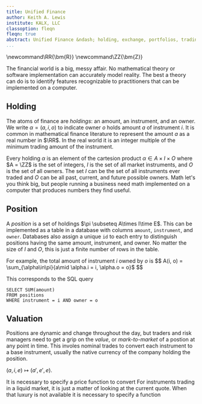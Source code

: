 ```yaml
---
title: Unified Finance
author: Keith A. Lewis
institute: KALX, LLC
classoption: fleqn
fleqn: true
abstract: Unified Finance &ndash; holding, exchange, portfolios, trading
...
```


\newcommand\RR{\bm{R}}
\newcommand\ZZ{\bm{Z}}

The financial world is a big, messy affair. No mathematical theory
or software implementation can accurately model reality.
The best a theory can do is to identify features recognizable
to practitioners that can be implemented on a computer.

## Holding

The atoms of finance are _holdings_: an amount, an instrument, and an owner.
We write $\alpha = (a, i, o)$ to indicate owner $o$ holds amount $a$
of instrument $i$. It is common in mathematical finance literature
to represent the amount $a$ as a real number in $\RR$.
In the real world it is an integer multiple of the minimum trading
amount of the instrument.

Every holding $\alpha$ is an element of the cartesion product
$\alpha\in A\times I\times O$ where $A = \ZZ$ is the set of integers,
$I$ is the set of all market instruments, and $O$ is the set of all
owners. The set $I$ can be the set of all instruments
ever traded and $O$ can be all past, current, and future
possible owners. Math let's you think big, but people running
a business need math implemented on a computer that produces
numbers they find useful.

## Position

A _position_ is a set of holdings $\pi \subseteq A\times I\time E$.
This can be implemented as a table in a database with columns
`amount`, `instrument`, and `owner`. Databases also assign a unique `id`
to each entry to distinguish positions having the same amount, instrument, and owner.
No matter the size of $I$ and $O$, this is just a finite number of rows in the table.

For example, the total amount of instrument $i$ owned by $o$ is
$$
	A(i, o) = \sum_{\alpha\in\pi}\{a\mid \alpha.i = i, \alpha.o = o\}$
$$

This corresponds to the SQL query
```
SELECT SUM(amount)
FROM positions
WHERE instrument = i AND owner = o
```

## Valuation

Positions are dynamic and change throughout the day, but traders and
risk managers need to get a grip on the _value_, or _mark-to-market_
of a postion at any point in time. This involes nominal trades to convert each instrument
to a base instrument, usually the native currency of the company holding the position.

$(a, i, e) \mapsto (a', e', e)$.

It is necessary to specify a price function to convert 
For instruments trading in a liquid market, it is just a matter of looking at
the current quote. When that luxury is not available it is necessary to 
specify a function 

